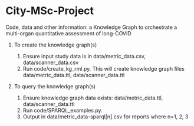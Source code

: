 # City-MSc-Project
Code, data and other information: a Knowledge Graph to orchestrate a multi-organ quantitative assessment of long-COVID
 
1.  To create the knowledge graph(s)
    1. Ensure input study data is in data/metric_data.csv, data/scanner_data.csv
    2. Run code/create_kg_rml.py.  This will create knowledge graph files data/metric_data.ttl, data/scanner_data.ttl

2.  To query the knowledge graph(s)
    1.  Ensure knowledge graph data exists: data/metric_data.ttl, data/scanner_data.ttl
    2.  Run code/SPARQL_examples.py.  
    3.  Output in data/metric_data-sparql[n].csv for reports where n=1, 2, 3

